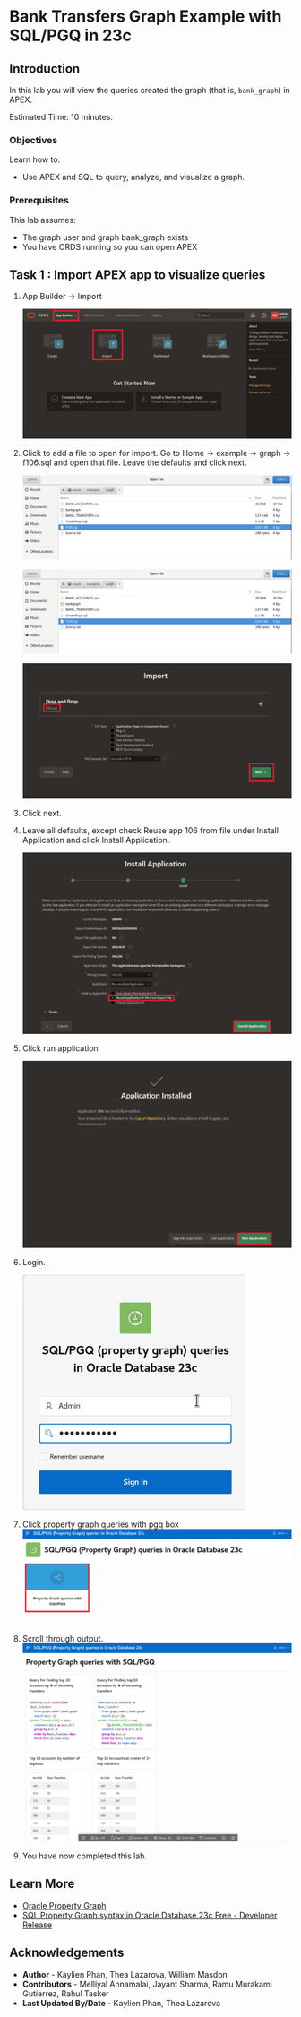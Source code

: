 # Bank Transfers Graph Example with SQL/PGQ in 23c

## Introduction

In this lab you will view the queries created the graph (that is, `bank_graph`) in APEX.

Estimated Time: 10 minutes.

<!-- Watch the video below for a quick walk through of the lab. -->

<!-- update video link. Previous iteration: [](youtube:XnE1yw2k5IU) -->

### Objectives
Learn how to:
- Use APEX and SQL to query, analyze, and visualize a graph.

### Prerequisites
This lab assumes:
- The graph user and graph bank_graph exists
- You have ORDS running so you can open APEX

## Task 1 : Import APEX app to visualize queries

1. App Builder -> Import

    ![Import from app builder](images/app-builder-import.png)

2. Click to add a file to open for import. Go to Home -> example -> graph -> f106.sql and open that file. Leave the defaults and click next.

    ![open f106 sql file](images/graph-f106-open.png)

    ![open f106 sql file](images/graph-f106-open.png)

    ![Import f106 sql file](images/f106-import.png)

3. Click next.
    
4.  Leave all defaults, except check Reuse app 106 from file under Install Application and click Install Application. 

    ![Install the application](images/install-application.png)

5.  Click run application

    ![Run the application](images/run-application.png)


6.  Login.

    ![Log back in](images/login-final.png)


7. Click property graph queries with pgq box
    ![Property graph queries selection](images/property-graph-queries.png)
    
8. Scroll through output.
    ![Final scroll through the output](images/final-output.png)

9. You have now completed this lab.

## Learn More
* [Oracle Property Graph](https://docs.oracle.com/en/database/oracle/property-graph/index.html)
* [SQL Property Graph syntax in Oracle Database 23c Free - Developer Release](https://docs.oracle.com/en/database/oracle/property-graph/23.1/spgdg/sql-ddl-statements-property-graphs.html#GUID-6EEB2B99-C84E-449E-92DE-89A5BBB5C96E)

## Acknowledgements
- **Author** - Kaylien Phan, Thea Lazarova, William Masdon
- **Contributors** - Melliyal Annamalai, Jayant Sharma, Ramu Murakami Gutierrez, Rahul Tasker
- **Last Updated By/Date** - Kaylien Phan, Thea Lazarova
